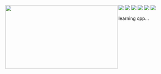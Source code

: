 ![](https://img.shields.io/badge/Python-3776AB?style=flat-square&logo=python&logoColor=white)
![](https://img.shields.io/badge/YouTube-FF0000?style=flat-square&logo=youtube&logoColor=white)
![](https://img.shields.io/badge/Windows-0078D3?style=flat-square&logo=windows&logoColor=white)
![](https://img.shields.io/badge/Ubuntu-E95420?style=flat-square&logo=ubuntu&logoColor=white)
![](https://img.shields.io/badge/Visual_Studio_Code-0078D4?style=flat-square&logo=visual%20studio%20code&logoColor=white)
![](https://img.shields.io/badge/asuna%20%E2%9D%A4-FF0000?style=flat-square)
<img src="https://c.tenor.com/Fz3fwf0ETCoAAAAC/asuna-sao.gif" width="350" height="200" align="left">
&nbsp;

learning cpp...
